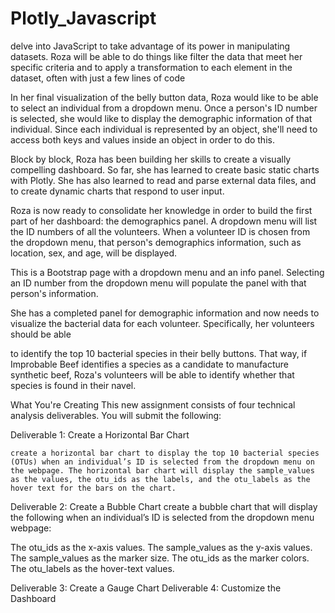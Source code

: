 # Plotly_Javascript





delve into JavaScript to take advantage of its power in manipulating datasets. Roza will be able to do things like filter the data that meet her specific criteria and to apply a transformation to each element in the dataset, often with just a few lines of code





In her final visualization of the belly button data, Roza would like to be able to select an individual from a dropdown menu. Once a person's ID number is selected, she would like to display the demographic information of that individual. Since each individual is represented by an object, she'll need to access both keys and values inside an object in order to do this.

Block by block, Roza has been building her skills to create a visually compelling dashboard. So far, she has learned to create basic static charts with Plotly. She has also learned to read and parse external data files, and to create dynamic charts that respond to user input.

Roza is now ready to consolidate her knowledge in order to build the first part of her dashboard: the demographics panel. A dropdown menu will list the ID numbers of all the volunteers. When a volunteer ID is chosen from the dropdown menu, that person's demographics information, such as location, sex, and age, will be displayed.

This is a Bootstrap page with a dropdown menu and an info panel. Selecting an ID number from the dropdown menu will populate the panel with that person's information.

She has a completed panel for demographic information and now needs to visualize the bacterial data for each volunteer. Specifically, her volunteers should be able 

to identify the top 10 bacterial species in their belly buttons. That way, if Improbable Beef identifies a species as a candidate to manufacture synthetic beef, Roza's volunteers will be able to identify whether that species is found in their navel.

What You're Creating
This new assignment consists of four technical analysis deliverables. You will submit the following:

Deliverable 1: Create a Horizontal Bar Chart

	create a horizontal bar chart to display the top 10 bacterial species (OTUs) when an individual’s ID is selected from the dropdown menu on the webpage. The horizontal bar chart will display the sample_values as the values, the otu_ids as the labels, and the otu_labels as the hover text for the bars on the chart.

Deliverable 2: Create a Bubble Chart
create a bubble chart that will display the following when an individual’s ID is selected from the dropdown menu webpage:

The otu_ids as the x-axis values.
The sample_values as the y-axis values.
The sample_values as the marker size.
The otu_ids as the marker colors.
The otu_labels as the hover-text values.

Deliverable 3: Create a Gauge Chart
Deliverable 4: Customize the Dashboard